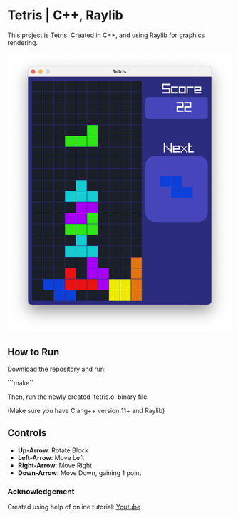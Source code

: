 # Tetris | C++, Raylib

This project is Tetris. Created in C++, and using Raylib for graphics rendering.

![Demo](demo1.png)

## How to Run
Download the repository and run:

```make``

Then, run the newly created 'tetris.o' binary file.

(Make sure you have Clang++ version 11+ and Raylib)

## Controls
- **Up-Arrow**: Rotate Block
- **Left-Arrow**: Move Left
- **Right-Arrow**: Move Right
- **Down-Arrow**: Move Down, gaining 1 point

### Acknowledgement
Created using help of online tutorial: [Youtube](https://www.youtube.com/watch?v=wVYKG_ch4yM)
